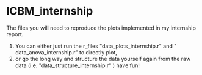 # ICBM_internship
The files you will need to reproduce the plots implemented in my internship report.
1) You can either just run the r_files "data_plots_internship.r" and " data_anova_internship.r" to directly plot,
2) or go the long way and structure the data yourself again from the raw data (i.e. "data_structure_internship.r" )
have fun!

